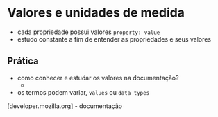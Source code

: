 # Valores e unidades de medida

* cada propriedade possui valores `property: value`
* estudo constante a fim de entender as propriedades e seus valores

## Prática

* como conhecer e estudar os valores na documentação?
    * <color> <length>
* os termos podem variar, `values` ou `data types`

[developer.mozilla.org] - documentação